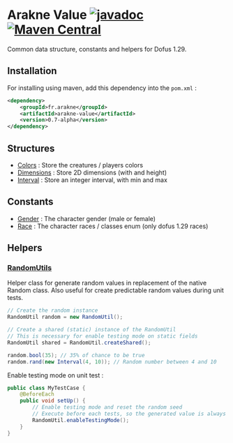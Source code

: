 # Arakne Value [![javadoc](https://javadoc.io/badge2/fr.arakne/arakne-value/javadoc.svg)](https://javadoc.io/doc/fr.arakne/arakne-value) [![Maven Central](https://img.shields.io/maven-central/v/fr.arakne/arakne-value)](https://search.maven.org/artifact/fr.arakne/arakne-value)

Common data structure, constants and helpers for Dofus 1.29.

## Installation

For installing using maven, add this dependency into the `pom.xml` :

```xml
<dependency>
    <groupId>fr.arakne</groupId>
    <artifactId>arakne-value</artifactId>
    <version>0.7-alpha</version>
</dependency>
```

## Structures

- [Colors](src/main/java/fr/arakne/utils/value/Colors.java) : Store the creatures / players colors
- [Dimensions](src/main/java/fr/arakne/utils/value/Dimensions.java) : Store 2D dimensions (with and height)
- [Interval](src/main/java/fr/arakne/utils/value/Interval.java) : Store an integer interval, with min and max

## Constants

- [Gender](src/main/java/fr/arakne/utils/value/constant/Gender.java) : The character gender (male or female)
- [Race](src/main/java/fr/arakne/utils/value/constant/Race.java) : The character races / classes enum (only dofus 1.29 races)

## Helpers

### [RandomUtils](src/main/java/fr/arakne/utils/value/helper/RandomUtil.java)

Helper class for generate random values in replacement of the native Random class.
Also useful for create predictable random values during unit tests.

```java
// Create the random instance
RandomUtil random = new RandomUtil();

// Create a shared (static) instance of the RandomUtil
// This is necessary for enable testing mode on static fields
RandomUtil shared = RandomUtil.createShared(); 

random.bool(35); // 35% of chance to be true
random.rand(new Interval(4, 10)); // Random number between 4 and 10
```

Enable testing mode on unit test :

```java
public class MyTestCase {
    @BeforeEach
    public void setUp() {
        // Enable testing mode and reset the random seed
        // Execute before each tests, so the generated value is always independent
        RandomUtil.enableTestingMode();
    }
}
```
